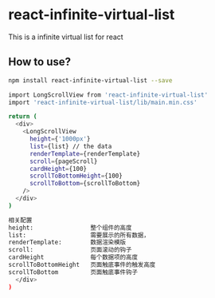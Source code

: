 # react-infinite-virtual-list
This is a infinite virtual list for react

## How to use?

```sh
npm install react-infinite-virtual-list --save
```

```sh
import LongScrollView from 'react-infinite-virtual-list'
import 'react-infinite-virtual-list/lib/main.min.css'

return (
  <div>
    <LongScrollView 
      height={'1000px'}
      list={list} // the data 
      renderTemplate={renderTemplate}
      scroll={pageScroll}
      cardHeight={100}
      scrollToBottomHeight={100}
      scrollToBottom={scrollToBottom} 
    />
  </div>
)
```

```sh
相关配置
height:                整个组件的高度
list:                  需要展示的所有数据，
renderTemplate:        数据渲染模版
scroll:                页面滚动的钩子
cardHeight             每个数据项的高度
scrollToBottomHeight   页面触底事件的触发高度
scrollToBottom         页面触底事件钩子
  </div>
)
```
